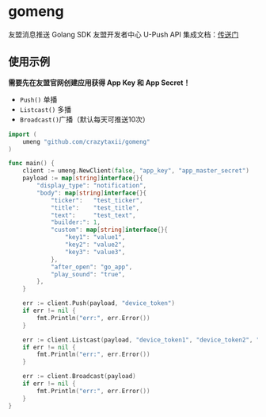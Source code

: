 # gomeng

友盟消息推送 Golang SDK
友盟开发者中心 U-Push API 集成文档：[传送门](https://developer.umeng.com/docs/66632/detail/68343)

## 使用示例

**需要先在友盟官网创建应用获得 App Key 和 App Secret！**

+ `Push()` 单播
+ `Listcast()` 多播
+ `Broadcast()`广播（默认每天可推送10次）

```go
import (
    umeng "github.com/crazytaxii/gomeng"
)

func main() {
    client := umeng.NewClient(false, "app_key", "app_master_secret")
    payload := map[string]interface{}{
        "display_type": "notification",
        "body": map[string]interface{}{
            "ticker":   "test_ticker",
            "title":    "test_title",
            "text":     "test_text",
            "builder:": 1,
            "custom": map[string]interface{}{
                "key1": "value1",
                "key2": "value2",
                "key3": "value3",
            },
            "after_open": "go_app",
            "play_sound": "true",
        },
    }

    err := client.Push(payload, "device_token")
    if err != nil {
        fmt.Println("err:", err.Error())
    }

    err := client.Listcast(payload, "device_token1", "device_token2", "device_token3")
    if err != nil {
        fmt.Println("err:", err.Error())
    }

    err := client.Broadcast(payload)
    if err != nil {
        fmt.Println("err:", err.Error())
    }
}
```
